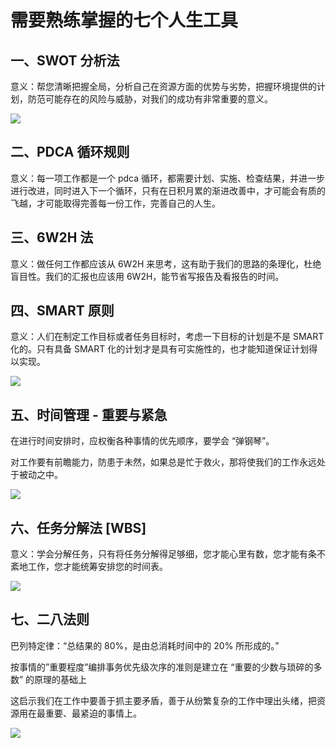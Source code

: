 # 需要熟练掌握的七个人生工具

## 一、SWOT 分析法

意义：帮您清晰把握全局，分析自己在资源方面的优势与劣势，把握环境提供的计划，防范可能存在的风险与威胁，对我们的成功有非常重要的意义。

![](http://yuenshome.space/timeline/2014-08/seven-life-tools/assets/tool1.png)

## 二、PDCA 循环规则

意义：每一项工作都是一个 pdca 循环，都需要计划、实施、检查结果，并进一步进行改进，同时进入下一个循环，只有在日积月累的渐进改善中，才可能会有质的飞越，才可能取得完善每一份工作，完善自己的人生。

## 三、6W2H 法

意义：做任何工作都应该从 6W2H 来思考，这有助于我们的思路的条理化，杜绝盲目性。我们的汇报也应该用 6W2H，能节省写报告及看报告的时间。

## 四、SMART 原则

意义：人们在制定工作目标或者任务目标时，考虑一下目标的计划是不是 SMART 化的。只有具备 SMART 化的计划才是具有可实施性的，也才能知道保证计划得以实现。

![](http://yuenshome.space/timeline/2014-08/seven-life-tools/assets/tool2.png)

## 五、时间管理 - 重要与紧急

在进行时间安排时，应权衡各种事情的优先顺序，要学会 “弹钢琴”。

对工作要有前瞻能力，防患于未然，如果总是忙于救火，那将使我们的工作永远处于被动之中。

![](http://yuenshome.space/timeline/2014-08/seven-life-tools/assets/tool3.png)

## 六、任务分解法 [WBS]

意义：学会分解任务，只有将任务分解得足够细，您才能心里有数，您才能有条不紊地工作，您才能统筹安排您的时间表。

![](http://yuenshome.space/timeline/2014-08/seven-life-tools/assets/tool4.png)

## 七、二八法则

巴列特定律：“总结果的 80%，是由总消耗时间中的 20% 所形成的。”

按事情的”重要程度”编排事务优先级次序的准则是建立在 “重要的少数与琐碎的多数” 的原理的基础上

这启示我们在工作中要善于抓主要矛盾，善于从纷繁复杂的工作中理出头绪，把资源用在最重要、最紧迫的事情上。

![](http://yuenshome.space/timeline/2014-08/seven-life-tools/assets/tool5.png)

